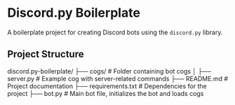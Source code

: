 # Discord.py Boilerplate

A boilerplate project for creating Discord bots using the `discord.py` library. 

## Project Structure

discord.py-boilerplate/
├── cogs/             # Folder containing bot cogs
│   ├── server.py     # Example cog with server-related commands
├── README.md         # Project documentation
├── requirements.txt  # Dependencies for the project
├── bot.py            # Main bot file, initializes the bot and loads cogs
